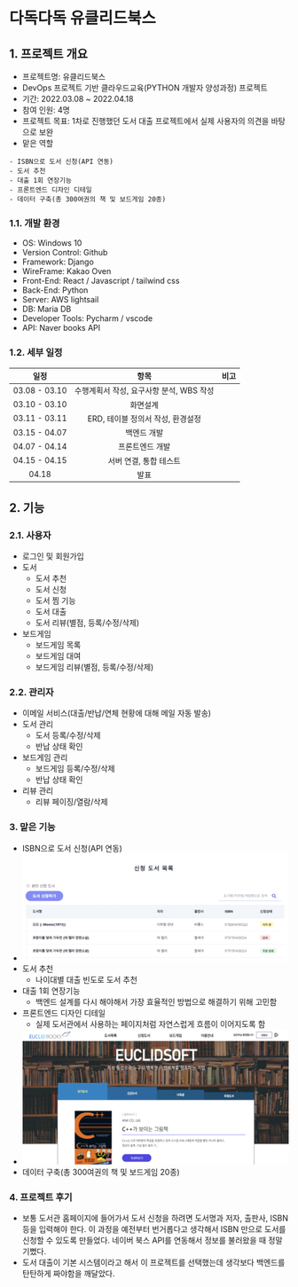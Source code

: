 # 다독다독 유클리드북스

## 1. 프로젝트 개요
- 프로젝트명: 유클리드북스
- DevOps 프로젝트 기반 클라우드교육(PYTHON 개발자 양성과정) 프로젝트
- 기간: 2022.03.08 ~ 2022.04.18
- 참여 인원: 4명
- 프로젝트 목표: 1차로 진행했던 도서 대출 프로젝트에서 실제 사용자의 의견을 바탕으로 보완
- 맡은 역할
``` text
- ISBN으로 도서 신청(API 연동)
- 도서 추천
- 대출 1회 연장기능
- 프론트엔드 디자인 디테일
- 데이터 구축(총 300여권의 책 및 보드게임 20종)
```

### 1.1. 개발 환경
- OS: Windows 10 
- Version Control: Github
- Framework: Django
- WireFrame: Kakao Oven
- Front-End: React / Javascript / tailwind css
- Back-End: Python
- Server: AWS lightsail 
- DB: Maria DB
- Developer Tools: Pycharm / vscode
- API: Naver books API


### 1.2. 세부 일정
|일정|항목|비고|
|:---:|:---:|:---:|
|03.08 - 03.10|수행계획서 작성, 요구사항 분석, WBS 작성|
|03.10 - 03.10|화면설계|
|03.11 - 03.11|ERD, 테이블 정의서 작성, 환경설정
|03.15 - 04.07|백엔드 개발
|04.07 - 04.14|프론트엔드 개발
|04.15 - 04.15|서버 연결, 통합 테스트
|04.18|발표|

## 2. 기능

### 2.1. 사용자
- 로그인 및 회원가입
- 도서 
  - 도서 추천
  - 도서 신청
  - 도서 찜 기능
  - 도서 대출
  - 도서 리뷰(별점, 등록/수정/삭제)
- 보드게임
  - 보드게임 목록 
  - 보드게임 대여
  - 보드게임 리뷰(별점, 등록/수정/삭제)


### 2.2. 관리자
- 이메일 서비스(대출/반납/연체 현황에 대해 메일 자동 발송)
- 도서 관리
  - 도서 등록/수정/삭제
  - 반납 상태 확인
- 보드게임 관리
  - 보드게임 등록/수정/삭제
  - 반납 상태 확인
- 리뷰 관리
  - 리뷰 페이징/열람/삭제


### 3. 맡은 기능
- ISBN으로 도서 신청(API 연동)
- ![](application.png)
- 도서 추천
  - 나이대별 대출 빈도로 도서 추천
- 대출 1회 연장기능
  - 백엔드 설계를 다시 해야해서 가장 효율적인 방법으로 해결하기 위해 고민함
- 프론트엔드 디자인 디테일
  - 실제 도서관에서 사용하는 페이지처럼 자연스럽게 흐름이 이어지도록 함
- ![](emain.png)
- 데이터 구축(총 300여권의 책 및 보드게임 20종)


### 4. 프로젝트 후기
- 보통 도서관 홈페이지에 들어가서 도서 신청을 하려면 도서명과 저자, 출판사, ISBN 등을 입력해야 한다. 이 과정을 예전부터 번거롭다고 생각해서 ISBN 만으로 도서를 신청할 수 있도록 만들었다. 네이버 북스 API를 연동해서 정보를 불러왔을 때 정말 기뻤다. 
- 도서 대출이 기본 시스템이라고 해서 이 프로젝트를 선택했는데 생각보다 백엔드를 탄탄하게 짜야함을 깨달았다. 
